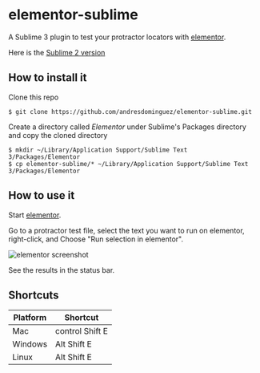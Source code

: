 elementor-sublime
=================

A Sublime 3 plugin to test your protractor locators with
[elementor](https://github.com/andresdominguez/elementor).

Here is the [Sublime 2 version](https://github.com/andresdominguez/elementor-sublime2)

## How to install it

Clone this repo

```shell
$ git clone https://github.com/andresdominguez/elementor-sublime.git
```

Create a directory called *Elementor* under Sublime's Packages directory and
copy the cloned directory

```shell
$ mkdir ~/Library/Application Support/Sublime Text 3/Packages/Elementor
$ cp elementor-sublime/* ~/Library/Application Support/Sublime Text 3/Packages/Elementor
```

## How to use it

Start [elementor](https://github.com/andresdominguez/elementor).

Go to a protractor test file, select the text you want to run on elementor,
right-click, and Choose "Run selection in elementor".

![elementor screenshot](screenshot.png)

See the results in the status bar.

## Shortcuts

|Platform  | Shortcut        |
|----------|-----------------|
| Mac      | control Shift E |
| Windows  | Alt Shift E     |
| Linux    | Alt Shift E     |
